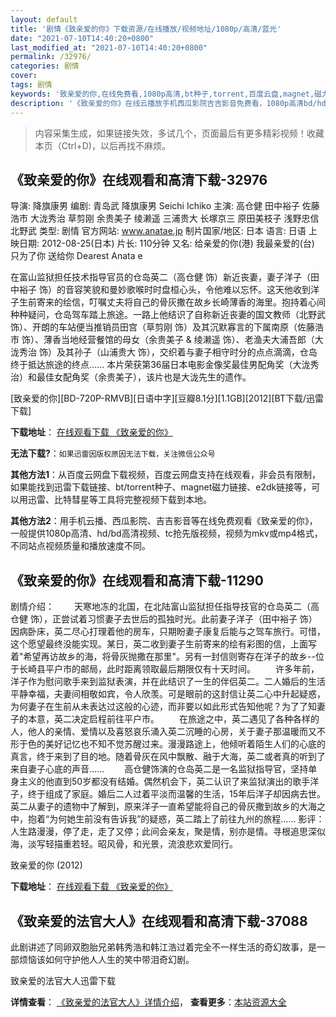 ```yaml
---
layout: default
title: '剧情《致亲爱的你》下载资源/在线播放/视频地址/1080p/高清/蓝光'
date: "2021-07-10T14:40:20+0800"
last_modified_at: "2021-07-10T14:40:20+0800"
permalink: /32976/
categories: 剧情
cover:
tags: 剧情
keywords: '致亲爱的你,在线免费看,1080p高清,bt种子,torrent,百度云盘,magnet,磁力链,迅雷下载资源'
description: '《致亲爱的你》在线云播放手机西瓜影院吉吉影音免费看，1080p高清bd/hd未删减完整版和tc抢先枪版，mkv/mp4格式，附带bt/torrent种子、magnet/磁力链、百度云盘、网盘资源迅雷下载链接'
---
```


>内容采集生成，如果链接失效，多试几个，页面最后有更多精彩视频！收藏本页（Ctrl+D)，以后再找不麻烦。


## 《致亲爱的你》在线观看和高清下载-32976

导演: 降旗康男 编剧: 青岛武 降旗康男 Seichi Ichiko 主演: 高仓健 田中裕子 佐藤浩市 大泷秀治 草剪刚 余贵美子 绫濑遥 三浦贵大 长塚京三 原田美枝子 浅野忠信 北野武 类型: 剧情 官方网站: www.anatae.jp 制片国家/地区: 日本 语言: 日语 上映日期: 2012-08-25(日本) 片长: 110分钟 又名: 给亲爱的你(港) 我最亲爱的(台) 只为了你 送给你 Dearest Anata e

在富山监狱担任技术指导官员的仓岛英二（高仓健 饰）新近丧妻，妻子洋子（田中裕子 饰）的音容笑貌和曼妙歌喉时时盘桓心头，令他难以忘怀。这天他收到洋子生前寄来的绘信，叮嘱丈夫将自己的骨灰撒在故乡长崎薄香的海里。抱持着心间种种疑问，仓岛驾车踏上旅途。一路上他结识了自称新近丧妻的国文教师（北野武 饰）、开朗的车站便当推销员田宫（草剪刚 饰）及其沉默寡言的下属南原（佐藤浩市 饰）、薄香当地经营餐馆的母女（余贵美子 & 绫濑遥 饰）、老渔夫大浦吾郎（大泷秀治 饰）及其孙子（山浦贵大 饰），交织着与妻子相守时分的点点滴滴，仓岛终于抵达旅途的终点…… 本片荣获第36届日本电影金像奖最佳男配角奖（大泷秀治）和最佳女配角奖（余贵美子），该片也是大泷先生的遗作。


[致亲爱的你][BD-720P-RMVB][日语中字][豆瓣8.1分][1.1GB][2012][BT下载/迅雷下载]

**下载地址**： [在线观看下载 《致亲爱的你》](https://www.btdx8.com/torrent/anata_e_2012.html) 


**无法下载?**：`如果迅雷因版权原因无法下载，关注微信公众号 `

**其他方法1**：从百度云网盘下载视频，百度云网盘支持在线观看，非会员有限制，如果能找到迅雷下载链接、bt/torrent种子、magnet磁力链接、e2dk链接等，可以用迅雷、比特彗星等工具将完整视频下载到本地。

**其他方法2**：用手机云播、西瓜影院、吉吉影音等在线免费观看《致亲爱的你》，一般提供1080p高清、hd/bd高清视频、tc抢先版视频，视频为mkv或mp4格式，不同站点视频质量和播放速度不同。


## 《致亲爱的你》在线观看和高清下载-11290

剧情介绍： 　　天寒地冻的北国，在北陆富山监狱担任指导技官的仓岛英二（高仓健 饰），正尝试着习惯妻子去世后的孤独时光。此前妻子洋子（田中裕子 饰）因病卧床，英二尽心打理着他的房车，只期盼妻子康复后能与之驾车旅行。可惜，这个愿望最终没能实现。某日，英二收到妻子生前寄来的绘有彩图的信，上面写着"希望再访故乡的海，将骨灰抛撒在那里"。另有一封信则寄存在洋子的故乡--位于长崎县平户市的邮局，此时距离领取最后期限仅有十天时间。 　　许多年前，洋子作为慰问歌手来到监狱表演，并在此结识了一生的伴侣英二。二人婚后的生活平静幸福，夫妻间相敬如宾，令人欣羡。可是眼前的这封信让英二心中升起疑惑，为何妻子在生前从未表达过这般的心迹，而非要以如此形式告知他呢？为了了知妻子的本意，英二决定启程前往平户市。 　　在旅途之中，英二遇见了各种各样的人，他人的亲情、爱情以及喜怒哀乐涌入英二沉睡的心房，关于妻子那温暖而又不形于色的美好记忆也不知不觉苏醒过来。漫漫路途上，他倾听着陌生人们的心底的真言，终于来到了目的地。随着骨灰在风中飘散、融于大海，英二或者真的听到了来自妻子心底的声音…… 　　高仓健饰演的仓岛英二是一名监狱指导官，坚持单身主义的他直到50岁都没有结婚。偶然机会下，英二认识了来监狱演出的歌手洋子，终于组成了家庭。婚后二人过着平淡而温馨的生活，15年后洋子却因病去世。英二从妻子的遗物中了解到，原来洋子一直希望能将自己的骨灰撒到故乡的大海之中，抱着“为何她生前没有告诉我”的疑惑，英二踏上了前往九州的旅程…… 影评：人生路漫漫，停了走，走了又停；此间会亲友，聚是情，别亦是情。寻根追思深似海，淡写轻描重若轻。昭风骨，和光景，流浪悲欢爱同行。


致亲爱的你 (2012)

**下载地址**： [在线观看下载 《致亲爱的你》](https://www.btbtdy.me/btdy/dy7858.html) 


## 《致亲爱的法官大人》在线观看和高清下载-37088

此剧讲述了同卵双胞胎兄弟韩秀浩和韩江浩过着完全不一样生活的奇幻故事，是一部烦恼该如何守护他人人生的笑中带泪奇幻剧。


致亲爱的法官大人迅雷下载

**详情查看**： [《致亲爱的法官大人》详情介绍](/movie/37088/)， **查看更多**：[本站资源大全](/movie/t/all/)

